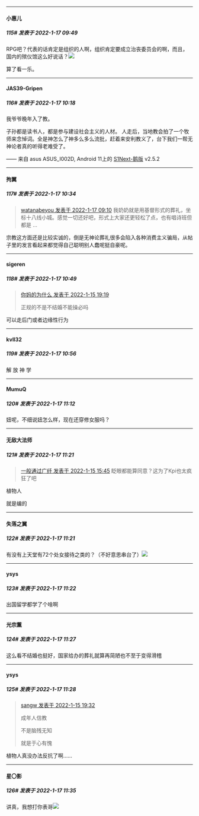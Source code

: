 

*****

####  小惠儿  
##### 115#       发表于 2022-1-17 09:49

RPG吧？代表的话肯定是组织的人啊，组织肯定要成立治丧委员会的啊，而且，国内的殡仪馆这么好说话？<img src="https://static.saraba1st.com/image/smiley/face2017/067.png" referrerpolicy="no-referrer">

算了看一乐。



*****

####  JAS39-Gripen  
##### 116#       发表于 2022-1-17 10:18

我爷爷晚年入了教。

子孙都是读书人，都是参与建设社会主义的人材。
人走后，当地教会拍了一个牧师来念悼词。全是神怎么了神多么多么流批，赶着来安利教义了，台下我们一帮无神论者真的听得老难受了。

—— 来自 asus ASUS_I002D, Android 11上的 [S1Next-鹅版](https://github.com/ykrank/S1-Next/releases) v2.5.2



*****

####  拘翼  
##### 117#       发表于 2022-1-17 10:34

<blockquote><a href="httphttps://bbs.saraba1st.com/2b/forum.php?mod=redirect&amp;goto=findpost&amp;pid=54319337&amp;ptid=2047504" target="_blank">watanabeyou 发表于 2022-1-17 09:10</a>
我奶奶就是用基督形式的葬礼，坐标十八线小城。感觉一切还好吧，形式上大家还更轻松了点，也有唱诗班但都是 ...</blockquote>
宗教这方面还是比较实诚的，倒是无神论葬礼很多会陷入各种消费主义骗局，从帖子里的发言看起来都觉得自己聪明别人蠢呢挺自豪呢。



*****

####  sigeren  
##### 118#       发表于 2022-1-17 10:49

<blockquote><a href="httphttps://bbs.saraba1st.com/2b/forum.php?mod=redirect&amp;goto=findpost&amp;pid=54301849&amp;ptid=2047504" target="_blank">你妈的为什么 发表于 2022-1-15 19:19</a>

正规的不是不结婚不能操必吗</blockquote>
可以走后门或者边缘性行为

*****

####  kvll32  
##### 119#       发表于 2022-1-17 10:56

解 放 神 学



*****

####  MumuQ  
##### 120#       发表于 2022-1-17 11:12

妞呢，不细说妞怎么样，现在还穿修女服吗？



*****

####  无敌大法师  
##### 121#       发表于 2022-1-17 11:21

<blockquote><a href="httphttps://bbs.saraba1st.com/2b/forum.php?mod=redirect&amp;goto=findpost&amp;pid=54299633&amp;ptid=2047504" target="_blank">一般通过广纤 发表于 2022-1-15 15:45</a>
眨眼都能算同意？这为了Kpi也太疯狂了吧</blockquote>
植物人

就是编的

*****

####  失落之翼  
##### 122#       发表于 2022-1-17 11:21

有没有上天堂有72个处女接待之类的？（不好意思串台了）<img src="https://static.saraba1st.com/image/smiley/face2017/124.png" referrerpolicy="no-referrer">

*****

####  ysys  
##### 123#       发表于 2022-1-17 11:22

出国留学都学了个啥啊



*****

####  光宗薫  
##### 124#       发表于 2022-1-17 11:27

这么看不结婚也挺好，国家给办的葬礼就算再简陋也不至于变得滑稽

*****

####  ysys  
##### 125#       发表于 2022-1-17 11:28

<blockquote><a href="httphttps://bbs.saraba1st.com/2b/forum.php?mod=redirect&amp;goto=findpost&amp;pid=54302030&amp;ptid=2047504" target="_blank">sangw 发表于 2022-1-15 19:32</a>

成年人信教

不是脑残无知

就是于心有愧</blockquote>
植物人真没办法反抗了啊……

*****

####  星〇影  
##### 126#       发表于 2022-1-17 11:35

讲真，我想打你表哥<img src="https://static.saraba1st.com/image/smiley/face2017/027.png" referrerpolicy="no-referrer">

